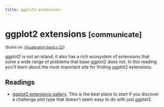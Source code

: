 ```yaml
---
title: ggplot2 extensions
---
```


<!-- Generated automatically from ggplot2-exts.yml. Do not edit by hand -->

# ggplot2 extensions <small class='communicate'>[communicate]</small>
<small>(Builds on: [Visualisation basics (2)](vis-basics-2.md))</small>

ggplot2 is not an island; it also has a rich ecosystem of extensions that
solve a wide range of problems that base ggplot2 does not. In this reading
you'll learn about the most important site for finding ggplot2 extensions.

## Readings

  * [ggplot2 extensions gallery](http://www.ggplot2-exts.org/gallery/).
    This is the best place to start if you discover a challenge plot type that
    doesn't seem easy to do with just ggplot2.


